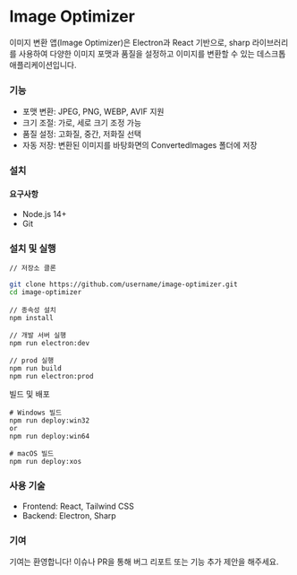 # Image Optimizer

이미지 변환 앱(Image Optimizer)은 Electron과 React 기반으로, sharp 라이브러리를 사용하여 다양한 이미지 포맷과 품질을 설정하고 이미지를 변환할 수 있는 데스크톱 애플리케이션입니다.

### 기능

- 포맷 변환: JPEG, PNG, WEBP, AVIF 지원
- 크기 조절: 가로, 세로 크기 조정 가능
- 품질 설정: 고화질, 중간, 저화질 선택
- 자동 저장: 변환된 이미지를 바탕화면의 ConvertedImages 폴더에 저장

### 설치

#### 요구사항

- Node.js 14+
- Git

### 설치 및 실행

```bash
// 저장소 클론

git clone https://github.com/username/image-optimizer.git
cd image-optimizer
```

```
// 종속성 설치
npm install

// 개발 서버 실행
npm run electron:dev

// prod 실행
npm run build
npm run electron:prod
```

빌드 및 배포

```
# Windows 빌드
npm run deploy:win32
or
npm run deploy:win64

# macOS 빌드
npm run deploy:xos
```

### 사용 기술

- Frontend: React, Tailwind CSS
- Backend: Electron, Sharp

### 기여

기여는 환영합니다! 이슈나 PR을 통해 버그 리포트 또는 기능 추가 제안을 해주세요.
